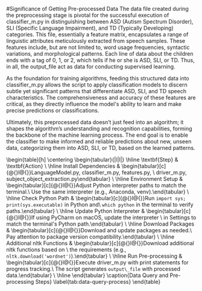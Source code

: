 #Significance of Getting Pre-processed Data
The data file created during the preprocessing stage is pivotal for the successful execution of classifier_m.py 
in distinguishing between ASD (Autism Spectrum Disorder), SLI (Specific Language Impairment), and TD (Typically 
Developing) categories. This file, essentially a feature matrix, encapsulates a range of linguistic attributes 
meticulously extracted from speech samples. These features include, but are not limited to, word usage frequencies, 
syntactic variations, and morphological patterns.  Each line of data about the children ends with a tag of 0, 1, or 2, 
which tells if he or she is ASD, SLI, or TD. Thus, in all, the output_file act as data for conducting supervised learning.

As the foundation for training algorithms, feeding this structured data into classifier_m.py allows the script to apply
classification models to discern subtle yet significant patterns that differentiate ASD, SLI, and TD speech 
characteristics. The comprehensiveness and accuracy of these features are critical, as they directly influence 
the model's ability to learn and make precise predictions or classifications.

Ultimately, this preprocessed data doesn’t just feed into an algorithm; it shapes the algorithm’s understanding and 
recognition capabilities, forming the backbone of the machine learning process. The end goal is to enable the 
classifier to make informed and reliable predictions about new, unseen data, categorizing them into ASD, SLI, or TD, 
based on the learned patterns.

\begin{table}[h]
\centering
\begin{tabular}{|l|l|}
\hline
\textbf{Step} & \textbf{Action} \\ \hline
Install Dependencies & \begin{tabular}[c]{@{}l@{}}LanguageModel.py, classifier\_m.py, features.py, \\ driver\_m.py, subject\_object\_extraction.py\end{tabular} \\ \hline
Environment Setup & \begin{tabular}[c]{@{}l@{}}Adjust Python interpreter paths to match the terminal.\\ Use the same interpreter (e.g., Anaconda, venv).\end{tabular} \\ \hline
Check Python Path & \begin{tabular}[c]{@{}l@{}}Run `import sys; print(sys.executable)` in Python and\\ `which python` in the terminal to verify paths.\end{tabular} \\ \hline
Update Python Interpreter & \begin{tabular}[c]{@{}l@{}}If using PyCharm on macOS, update the interpreter \\ in Settings to match the terminal's Python path.\end{tabular} \\ \hline
Download Packages & \begin{tabular}[c]{@{}l@{}}Download and update packages as needed.\\ Pay attention to package version compatibility.\end{tabular} \\ \hline
Additional nltk Functions & \begin{tabular}[c]{@{}l@{}}Download additional nltk functions based on \\ the requirements (e.g., `nltk.download('wordnet')`).\end{tabular} \\ \hline
Run Pre-processing & \begin{tabular}[c]{@{}l@{}}Execute driver\_m.py with print statements for progress tracking.\\ The script generates `output\_file` with processed data.\end{tabular} \\ \hline
\end{tabular}
\caption{Data Query and Pre-processing Steps}
\label{tab:data-query-process}
\end{table}
